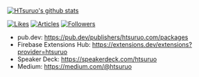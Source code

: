 [![HTsuruo's github stats](https://github-readme-stats.vercel.app/api?username=HTsuruo&count_private=true&show_icons=true&title_color=FFF&text_color=FFF&icon_color=FFF&bg_color=50,005bea,00c6fb&hide_border=true)](https://github.com/anuraghazra/github-readme-stats)

[![Likes](https://badgen.org/img/zenn/tsuruo/likes?style=for-the-badge)](https://zenn.dev/tsuruo)
[![Articles](https://badgen.org/img/zenn/tsuruo/articles?style=for-the-badge)](https://zenn.dev/tsuruo)
[![Followers](https://badgen.org/img/zenn/tsuruo/followers?style=for-the-badge)](https://zenn.dev/tsuruo)

- pub.dev: https://pub.dev/publishers/htsuruo.com/packages
- Firebase Extensions Hub: https://extensions.dev/extensions?provider=htsuruo
- Speaker Deck: https://speakerdeck.com/htsuruo
- Medium: https://medium.com/@htsuruo
